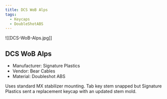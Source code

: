 ```yaml
---
title: DCS WoB Alps
tags:
  - Keycaps
  - DoubleShotABS
---
```


![[DCS-WoB-Alps.jpg]]

## DCS WoB Alps

- Manufacturer: Signature Plastics
- Vendor: Bear Cables
- Material: Doubleshot ABS

Uses standard MX stabilizer mounting. Tab key stem snapped but Signature Plastics sent a replacement keycap with an updated stem mold.


